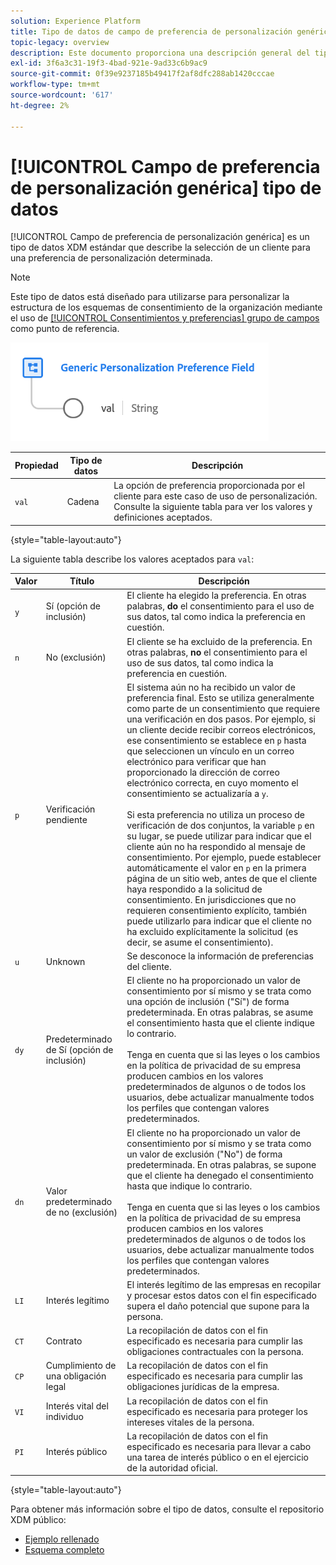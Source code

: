 ```yaml
---
solution: Experience Platform
title: Tipo de datos de campo de preferencia de personalización genérica
topic-legacy: overview
description: Este documento proporciona una descripción general del tipo de datos XDM del campo de preferencia de personalización genérica.
exl-id: 3f6a3c31-19f3-4bad-921e-9ad33c6b9ac9
source-git-commit: 0f39e9237185b49417f2af8dfc288ab1420cccae
workflow-type: tm+mt
source-wordcount: '617'
ht-degree: 2%

---
```


# [!UICONTROL Campo de preferencia de personalización genérica] tipo de datos

[!UICONTROL Campo de preferencia de personalización genérica] es un tipo de datos XDM estándar que describe la selección de un cliente para una preferencia de personalización determinada.

>[!NOTE]
>
>Este tipo de datos está diseñado para utilizarse para personalizar la estructura de los esquemas de consentimiento de la organización mediante el uso de [[!UICONTROL Consentimientos y preferencias] grupo de campos](../field-groups/profile/consents.md) como punto de referencia.

![](../images/data-types/personalization-field.png)

| Propiedad | Tipo de datos | Descripción |
| --- | --- | --- |
| `val` | Cadena | La opción de preferencia proporcionada por el cliente para este caso de uso de personalización. Consulte la siguiente tabla para ver los valores y definiciones aceptados. |

{style=&quot;table-layout:auto&quot;}

La siguiente tabla describe los valores aceptados para `val`:

| Valor | Título | Descripción |
| --- | --- | --- |
| `y` | Sí (opción de inclusión) | El cliente ha elegido la preferencia. En otras palabras, **do** el consentimiento para el uso de sus datos, tal como indica la preferencia en cuestión. |
| `n` | No (exclusión) | El cliente se ha excluido de la preferencia. En otras palabras, **no** el consentimiento para el uso de sus datos, tal como indica la preferencia en cuestión. |
| `p` | Verificación pendiente | El sistema aún no ha recibido un valor de preferencia final. Esto se utiliza generalmente como parte de un consentimiento que requiere una verificación en dos pasos. Por ejemplo, si un cliente decide recibir correos electrónicos, ese consentimiento se establece en `p` hasta que seleccionen un vínculo en un correo electrónico para verificar que han proporcionado la dirección de correo electrónico correcta, en cuyo momento el consentimiento se actualizaría a `y`.<br><br>Si esta preferencia no utiliza un proceso de verificación de dos conjuntos, la variable `p` en su lugar, se puede utilizar para indicar que el cliente aún no ha respondido al mensaje de consentimiento. Por ejemplo, puede establecer automáticamente el valor en `p` en la primera página de un sitio web, antes de que el cliente haya respondido a la solicitud de consentimiento. En jurisdicciones que no requieren consentimiento explícito, también puede utilizarlo para indicar que el cliente no ha excluido explícitamente la solicitud (es decir, se asume el consentimiento). |
| `u` | Unknown | Se desconoce la información de preferencias del cliente. |
| `dy` | Predeterminado de Sí (opción de inclusión) | El cliente no ha proporcionado un valor de consentimiento por sí mismo y se trata como una opción de inclusión (&quot;Sí&quot;) de forma predeterminada. En otras palabras, se asume el consentimiento hasta que el cliente indique lo contrario.<br><br>Tenga en cuenta que si las leyes o los cambios en la política de privacidad de su empresa producen cambios en los valores predeterminados de algunos o de todos los usuarios, debe actualizar manualmente todos los perfiles que contengan valores predeterminados. |
| `dn` | Valor predeterminado de no (exclusión) | El cliente no ha proporcionado un valor de consentimiento por sí mismo y se trata como un valor de exclusión (&quot;No&quot;) de forma predeterminada. En otras palabras, se supone que el cliente ha denegado el consentimiento hasta que indique lo contrario.<br><br>Tenga en cuenta que si las leyes o los cambios en la política de privacidad de su empresa producen cambios en los valores predeterminados de algunos o de todos los usuarios, debe actualizar manualmente todos los perfiles que contengan valores predeterminados. |
| `LI` | Interés legítimo | El interés legítimo de las empresas en recopilar y procesar estos datos con el fin especificado supera el daño potencial que supone para la persona. |
| `CT` | Contrato | La recopilación de datos con el fin especificado es necesaria para cumplir las obligaciones contractuales con la persona. |
| `CP` | Cumplimiento de una obligación legal | La recopilación de datos con el fin especificado es necesaria para cumplir las obligaciones jurídicas de la empresa. |
| `VI` | Interés vital del individuo | La recopilación de datos con el fin especificado es necesaria para proteger los intereses vitales de la persona. |
| `PI` | Interés público | La recopilación de datos con el fin especificado es necesaria para llevar a cabo una tarea de interés público o en el ejercicio de la autoridad oficial. |

{style=&quot;table-layout:auto&quot;}

Para obtener más información sobre el tipo de datos, consulte el repositorio XDM público:

* [Ejemplo rellenado](https://github.com/adobe/xdm/blob/master/components/datatypes/consent/personalization-field.example.1.json)
* [Esquema completo](https://github.com/adobe/xdm/blob/master/components/datatypes/consent/personalization-field.schema.json)
